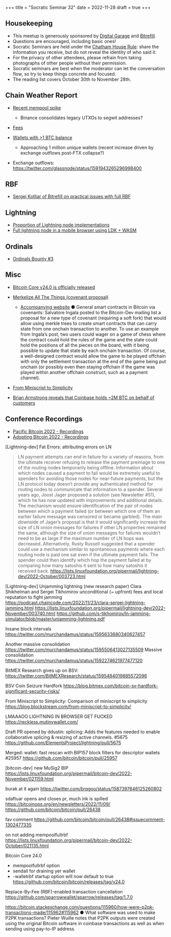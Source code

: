 +++
title = "Socratic Seminar 32"
date = 2022-11-28
draft = true
+++

Housekeeping
------------

- This meetup is generously sponsored by [Digital Garage](https://dg717.com/) and [Bitrefill](https://bitrefill.com/).
- Questions are encouraged, including basic ones!
- Socratic Seminars are held under the [Chatham House Rule](https://www.chathamhouse.org/about-us/chatham-house-rule): share the information you receive, but do not reveal the identity of who said it.
- For the privacy of other attendees, please refrain from taking photographs of other people without their permission.
- Socratic seminars are best when the moderator can let the conversation flow, so try to keep things concrete and focused.
- The reading list covers October 30th to November 28th.


Chain Weather Report
--------------------

- [Recent mempool spike](https://www.bitcoin-mempool.info/#BTC,30d,weight)
  - Binance consolidates legacy UTXOs to segwit addresses?
- [Fees](https://transactionfee.info/charts/fees-package-feerates/)
- [Wallets with >1 BTC balance](https://www.lookintobitcoin.com/charts/wallets-greater-than-1-btc/)
  -  Approaching 1 million unique wallets (recent increase driven by exchange outflows post-FTX collapse?)

- Exchange outflows:
  https://twitter.com/glassnode/status/1591943265296998400

RBF
---
- [Sergej Kotliar of Bitrefill on practical issues with full RBF](https://lists.linuxfoundation.org/pipermail/bitcoin-dev/2022-October/021056.html)

Lightning
--------
- [Proportion of Lightning node implementations](https://stacker.news/items/97320)
- [Full lightning node in a mobile browser using LDK + WASM](https://twitter.com/benthecarman/status/1595395624010190850?s=46&t=PGN3o7U19B-QRVYkcgTj9w)

Ordinals
--------
- [Ordinals Bounty #3](https://docs.ordinals.com/bounty/3.html)

Misc
----
- [Bitcoin Core v24.0 is officially released](https://github.com/bitcoin/bitcoin/releases/tag/v24.0)
- [Merkelize All The Things (covenant proposal)](https://lists.linuxfoundation.org/pipermail/bitcoin-dev/2022-November/021182.html)
  - [Accompanying website](https://merkle.fun)
● General smart contracts in Bitcoin via covenants: Salvatore Ingala posted to the Bitcoin-Dev mailing list a proposal for a new type of covenant (requiring a soft fork) that would allow using merkle trees to create smart contracts that can carry state from one onchain transaction to another. To use an example from Ingala’s post, two users could wager on a game of chess where the contract could hold the rules of the game and the state could hold the positions of all the pieces on the board, with it being possible to update that state by each onchain transaction. Of course, a well-designed contract would allow the game to be played offchain with only the settlement transaction at the end of the game being put onchain (or possibly even then staying offchain if the game was played within another offchain construct, such as a payment channel).


- [From Miniscript to Simplicity](https://blog.blockstream.com/from-miniscript-to-simplicity/)
- [Brian Armstrong reveals that Coinbase holds ~2M BTC on behalf of customers](https://twitter.com/brian_armstrong/status/1595126123439923200?s=20&t=CiKYJqsES4eiScqZdsiFuw)

Conference Recordings
---------------------
- [Pacific Bitcoin 2022 - Recordings](https://www.youtube.com/watch?v=h7YAWhvFY9Y&list=PLoB1eZWSVHVaCfQJ_Suq9gBw0fCyUKELP)
- [Adopting Bitcoin 2022 - Recordings](https://www.youtube.com/@adoptingbitcoin/videos)

[Lightning-dev] Fat Errors: attributing errors on LN
> LN payment attempts can end in failure for a variety of reasons, from the ultimate receiver refusing to release the payment preimage to one of the routing nodes temporarily being offline. Information about which nodes caused a payment to fail would be extremely useful to spenders for avoiding those nodes for near-future payments, but the LN protocol today doesn’t provide any authenticated method for routing nodes to communicate that information to a spender.
> Several years ago, Joost Jager proposed a solution (see Newsletter #51), which he has now updated with improvements and additional details. The mechanism would ensure identification of the pair of nodes between which a payment failed (or between which one of them an earlier failure message was censored or became garbled). The main downside of Jager’s proposal is that it would significantly increase the size of LN onion messages for failures if other LN properties remained the same, although the size of onion messages for failures wouldn’t need to be as large if the maximum number of LN hops was decreased.
> Alternatively, Rusty Russell suggested that a spender could use a mechanism similar to spontaneous payments where each routing node is paid one sat even if the ultimate payment fails. The spender could then identify which hop the payment failed at by comparing how many satoshis it sent to how many satoshis it received back.
https://lists.linuxfoundation.org/pipermail/lightning-dev/2022-October/003723.html

[Lightning-dev] Unjamming lightning (new research paper)
Clara Shikhelman and Sergei Tikhomirov
unconditional (~ upfront) fees and local reputation to fight jamming
https://podcast.chaincode.com/2022/11/23/clara-sergei-lightning-jamming.html
https://lists.linuxfoundation.org/pipermail/lightning-dev/2022-November/003740.html
https://github.com/s-tikhomirov/ln-jamming-simulator/blob/master/unjamming-lightning.pdf

Insane block intervals
https://twitter.com/murchandamus/status/1595633680340627457

Another massive consolidation
https://twitter.com/murchandamus/status/1595506413027135509
Massive consolidation
https://twitter.com/murchandamus/status/1592274621977477120

BitMEX Research gives up on BSV:
https://twitter.com/BitMEXResearch/status/1595484019885572096

BSV Coin Seizure Hardfork
https://blog.bitmex.com/bitcoin-sv-hardfork-significant-security-risks/

From Miniscript to Simplicity: Comparison of miniscript to simplicity
https://blog.blockstream.com/from-miniscript-to-simplicity/

LMAAAOO LIGHTNING IN BROWSER GET FUCKED
https://reckless.mutinywallet.com/

Draft PR opened by ddustin: splicing: Adds the features needed to enable collaborative splicing & resizing of active channels. #5675
https://github.com/ElementsProject/lightning/pull/5675

Merged: wallet: fast rescan with BIP157 block filters for descriptor wallets #25957
https://github.com/bitcoin/bitcoin/pull/25957

[bitcoin-dev] new MuSig2 BIP
https://lists.linuxfoundation.org/pipermail/bitcoin-dev/2022-November/021159.html

burak at it again
https://twitter.com/brqgoo/status/1587397646125260802

sdaftuar opens and closes pr, much ink is spilled
https://bitcoinops.org/en/newsletters/2022/11/09/
https://github.com/bitcoin/bitcoin/pull/26438

fav comment
https://github.com/bitcoin/bitcoin/pull/26438#issuecomment-1302477335

on not adding mempoolfullrbf
https://lists.linuxfoundation.org/pipermail/bitcoin-dev/2022-October/021135.html

Bitcoin Core 24.0
- mempoolfullrbf option
- sendall for draining yer wallet
- -walletrbf startup option will now default to true
https://github.com/bitcoin/bitcoin/releases/tag/v24.0

Replace-By-Fee (RBF)-enabled transaction cancellation
https://github.com/sparrowwallet/sparrow/releases/tag/1.7.0

https://bitcoin.stackexchange.com/questions/115960/how-were-p2pk-transactions-made/115962#115962
● What software was used to make P2PK transactions? Pieter Wuille notes that P2PK outputs were created using the original Bitcoin software in coinbase transactions as well as when sending using pay-to-IP address.
